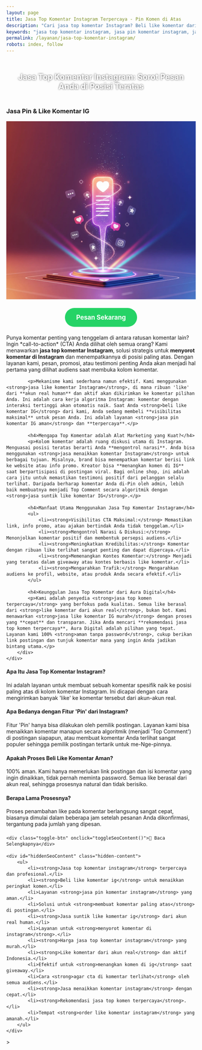 ```yaml
---
layout: page
title: Jasa Top Komentar Instagram Terpercaya - Pin Komen di Atas
description: "Cari jasa top komentar Instagram? Beli like komentar dari akun real untuk menaikkan komen Anda ke posisi teratas. Layanan pin komentar IG terpercaya, aman, dan cepat untuk visibilitas maksimal."
keywords: "jasa top komentar instagram, jasa pin komentar instagram, jasa like komentar instagram, beli like komentar ig, jasa top comment ig, jual like untuk komentar, order like komentar ig, membuat komentar paling atas, agar komentar di atas instagram, menyorot komentar di instagram, menangkan komen di ig, jasa top komen terpercaya, like komentar dari akun real, jasa pin komen ig aman, like comment real human, jasa suntik like komentar ig, cara menaikkan komentar di ig, harga jasa top komentar instagram, jasa like komentar ig murah"
permalink: /layanan/jasa-top-komentar-instagram/
robots: index, follow
---
```


<script type="application/ld+json">
{
  "@context": "https://schema.org",
  "@graph": [
    {
      "@type": "WebSite",
      "@id": "https://auradigital.id/#website",
      "url": "https://auradigital.id/",
      "name": "auradigital.id"
    },
    {
      "@type": "WebPage",
      "@id": "https://auradigital.id/layanan/jasa-top-komentar-instagram/#webpage",
      "url": "https://auradigital.id/layanan/jasa-top-komentar-instagram/",
      "name": "Jasa Top Komentar Instagram | Pin & Like Komentar Terpercaya",
      "isPartOf": {
        "@id": "https://auradigital.id/#website"
      },
      "breadcrumb": {
        "@id": "https://auradigital.id/layanan/jasa-top-komentar-instagram/#breadcrumb"
      },
      "description": "Butuh jasa top komentar Instagram? Kami adalah solusi untuk menaikkan dan menyorot komentar Anda ke posisi paling atas dengan ribuan like. Layanan pin komentar IG terpercaya."
    },
    {
      "@type": "Service",
      "name": "Jasa Top Komentar Instagram",
      "serviceType": "Social Media Marketing",
      "provider": {
        "@type": "WebSite",
        "name": "auradigital.id",
        "url": "https://auradigital.id/"
      },
      "areaServed": {
        "@type": "Country",
        "name": "Indonesia"
      },
      "description": "Jasa menaikkan komentar ke posisi teratas di Instagram dengan metode suntik like komentar dari akun real. Layanan terpercaya untuk memaksimalkan visibilitas pesan penting atau CTA Anda."
    },
    {
      "@type": "Product",
      "name": "Paket Like untuk Top Komentar Instagram",
      "image": "https://raw.githubusercontent.com/AzkaAtta/azkaatta.github.io/main/image/jasa-top-komentar-instagram.webp",
      "description": "Beli paket like untuk komentar spesifik di Instagram. Dikerjakan oleh akun real untuk menaikkan komentar ke posisi teratas, mengontrol narasi, dan menyorot pesan penting.",
      "brand": {
        "@type": "Brand",
        "name": "auradigital.id"
      },
      "offers": {
        "@type": "Offer",
        "priceCurrency": "IDR",
        "price": "2000",
        "availability": "https://schema.org/InStock",
        "url": "https://auradigital.id/layanan/jasa-top-komentar-instagram/"
      }
    },
    {
      "@type": "BreadcrumbList",
      "@id": "https://auradigital.id/layanan/jasa-top-komentar-instagram/#breadcrumb",
      "itemListElement": [
        {
          "@type": "ListItem",
          "position": 1,
          "name": "Home",
          "item": "https://auradigital.id/"
        },
        {
          "@type": "ListItem",
          "position": 2,
          "name": "Layanan",
          "item": "https://auradigital.id/layanan/"
        },
        {
          "@type": "ListItem",
          "position": 3,
          "name": "Jasa Top Komentar Instagram",
          "item": "https://auradigital.id/layanan/jasa-top-komentar-instagram/"
        }
      ]
    },
    {
      "@type": "FAQPage",
      "mainEntity": [
        {
          "@type": "Question",
          "name": "Apa itu Jasa Top Komentar Instagram?",
          "acceptedAnswer": {
            "@type": "Answer",
            "text": "Ini adalah layanan untuk membuat sebuah komentar spesifik (milik Anda atau orang lain) naik ke posisi paling atas di kolom komentar. Ini dicapai dengan cara mengirimkan banyak 'like' ke komentar tersebut dari akun-akun real."
          }
        },
        {
          "@type": "Question",
          "name": "Apa bedanya dengan fitur 'Pin' dari Instagram?",
          "acceptedAnswer": {
            "@type": "Answer",
            "text": "Fitur 'Pin' hanya bisa dilakukan oleh pemilik postingan. Layanan kami bisa menaikkan komentar manapun secara algoritmik (menjadi 'Top Comment'), atau membuat komentar Anda terlihat sangat populer sehingga pemilik postingan tertarik untuk me- Nge-pinnya."
          }
        },
        {
          "@type": "Question",
          "name": "Apakah prosesnya aman?",
          "acceptedAnswer": {
            "@type": "Answer",
            "text": "Sangat aman. Kami hanya memerlukan link postingan dan isi komentar yang ingin dinaikkan. Kami tidak butuh password. Semua like berasal dari akun real, sehingga prosesnya natural."
          }
        }
      ]
    }
  ]
}
</script>

<h2 style="text-align: center; color: #fff; text-shadow: 0 0 4px rgba(0,0,0,0.7); padding: 20px 15px;">
    Jasa Top Komentar Instagram: Sorot Pesan Anda di Posisi Teratas
</h2>

<div class="jasa-top-komen-tiktok-container">
    <div class="service-card" id="jasa-top-komentar-instagram-card" onclick="toggleService(this)">
        <h3>Jasa Pin & Like Komentar IG</h3>
        <img src="https://raw.githubusercontent.com/AzkaAtta/azkaatta.github.io/main/image/jasa-top-komentar-instagram.webp" alt="Jasa Top Komentar Instagram Terpercaya" style="max-width:100%; height:auto;" loading="lazy">
        <a href="https://wa.me/62895402343693?text=Halo,%20saya%20tertarik%20dengan%20Jasa%20Top%20Komentar%20Instagram.%20Bisa%20info%20lebih%20lanjut?" target="_blank" class="whatsapp-button" style="display: block; width: fit-content; margin: 20px auto; padding: 15px 30px; background-color: #25D366; color: white; text-align: center; text-decoration: none; border-radius: 50px; font-size: 1.2em; font-weight: bold; transition: background-color 0.3s ease;">
            Pesan Sekarang
        </a>
        <div class="service-description">
            <p>Punya komentar penting yang tenggelam di antara ratusan komentar lain? Ingin *call-to-action* (CTA) Anda dilihat oleh semua orang? Kami menawarkan <strong>jasa top komentar Instagram</strong>, solusi strategis untuk <strong>menyorot komentar di Instagram</strong> dan menempatkannya di posisi paling atas. Dengan layanan kami, pesan, promosi, atau testimoni penting Anda akan menjadi hal pertama yang dilihat audiens saat membuka kolom komentar.</p>

            <p>Mekanisme kami sederhana namun efektif. Kami menggunakan <strong>jasa like komentar Instagram</strong>, di mana ribuan 'like' dari **akun real human** dan aktif akan dikirimkan ke komentar pilihan Anda. Ini adalah cara kerja algoritma Instagram: komentar dengan interaksi tertinggi akan otomatis naik. Saat Anda <strong>beli like komentar IG</strong> dari kami, Anda sedang membeli **visibilitas maksimal** untuk pesan Anda. Ini adalah layanan <strong>jasa pin komentar IG aman</strong> dan **terpercaya**.</p>

            <h4>Mengapa Top Komentar adalah Alat Marketing yang Kuat?</h4>
            <p>Kolom komentar adalah ruang diskusi utama di Instagram. Menguasai posisi teratas berarti Anda **mengontrol narasi**. Anda bisa menggunakan <strong>jasa menaikkan komentar Instagram</strong> untuk berbagai tujuan. Misalnya, brand bisa menempatkan komentar berisi link ke website atau info promo. Kreator bisa **menangkan komen di IG** saat berpartisipasi di postingan viral. Bagi online shop, ini adalah cara jitu untuk memastikan testimoni positif dari pelanggan selalu terlihat. Daripada berharap komentar Anda di-Pin oleh admin, lebih baik membuatnya menjadi Top Comment secara algoritmik dengan <strong>jasa suntik like komentar IG</strong>.</p>

            <h4>Manfaat Utama Menggunakan Jasa Top Komentar Instagram</h4>
            <ul>
                <li><strong>Visibilitas CTA Maksimal:</strong> Memastikan link, info promo, atau ajakan bertindak Anda tidak tenggelam.</li>
                <li><strong>Mengontrol Narasi & Diskusi:</strong> Menonjolkan komentar positif dan membentuk persepsi audiens.</li>
                <li><strong>Meningkatkan Kredibilitas:</strong> Komentar dengan ribuan like terlihat sangat penting dan dapat dipercaya.</li>
                <li><strong>Memenangkan Kontes Komentar:</strong> Menjadi yang teratas dalam giveaway atau kontes berbasis like komentar.</li>
                <li><strong>Mengarahkan Trafik:</strong> Mengarahkan audiens ke profil, website, atau produk Anda secara efektif.</li>
            </ul>

            <h4>Keunggulan Jasa Top Komentar dari Aura Digital</h4>
            <p>Kami adalah penyedia <strong>jasa top komen terpercaya</strong> yang berfokus pada kualitas. Semua like berasal dari <strong>like komentar dari akun real</strong>, bukan bot. Kami menawarkan <strong>jasa like komentar IG murah</strong> dengan proses yang **cepat** dan transparan. Jika Anda mencari **rekomendasi jasa top komen terpercaya**, Aura Digital adalah pilihan yang tepat. Layanan kami 100% <strong>aman tanpa password</strong>, cukup berikan link postingan dan tunjuk komentar mana yang ingin Anda jadikan bintang utama.</p>
        </div>
    </div>
</div>

<style>
  /* Struktur CSS Anda tidak diubah */
</style>

<div class="accordion">
  <div class="accordion-item">
    <div class="accordion-title"><h4>Apa Itu Jasa Top Komentar Instagram?</h4></div>
    <div class="accordion-content">
      Ini adalah layanan untuk membuat sebuah komentar spesifik naik ke posisi paling atas di kolom komentar Instagram. Ini dicapai dengan cara mengirimkan banyak 'like' ke komentar tersebut dari akun-akun real.
    </div>
  </div>

  <div class="accordion-item">
    <div class="accordion-title"><h4>Apa Bedanya dengan Fitur 'Pin' dari Instagram?</h4></div>
    <div class="accordion-content">
      Fitur 'Pin' hanya bisa dilakukan oleh pemilik postingan. Layanan kami bisa menaikkan komentar manapun secara algoritmik (menjadi 'Top Comment') di postingan siapapun, atau membuat komentar Anda terlihat sangat populer sehingga pemilik postingan tertarik untuk me-Nge-pinnya.
    </div>
  </div>

  <div class="accordion-item">
    <div class="accordion-title"><h4>Apakah Proses Beli Like Komentar Aman?</h4></div>
    <div class="accordion-content">
      100% aman. Kami hanya memerlukan link postingan dan isi komentar yang ingin dinaikkan, tidak pernah meminta password. Semua like berasal dari akun real, sehingga prosesnya natural dan tidak berisiko.
    </div>
  </div>
  
  <div class="accordion-item">
    <div class="accordion-title"><h4>Berapa Lama Prosesnya?</h4></div>
    <div class="accordion-content">
      Proses penambahan like pada komentar berlangsung sangat cepat, biasanya dimulai dalam beberapa jam setelah pesanan Anda dikonfirmasi, tergantung pada jumlah yang dipesan.
    </div>
  </div>
</div>

<script>
  // Struktur JS Anda tidak diubah
</script>


<style>
  /* Struktur CSS Anda tidak diubah */
</style>

<div class="toggle-container">

    <div class="toggle-btn" onclick="toggleSeoContent()">📌 Baca Selengkapnya</div>
    
    <div id="hiddenSeoContent" class="hidden-content">
        <ul>
            <li><strong>Jasa top komentar instagram</strong> terpercaya dan profesional.</li>
            <li><strong>Beli like komentar ig</strong> untuk menaikkan peringkat komen.</li>
            <li>Layanan <strong>jasa pin komentar instagram</strong> yang aman.</li>
            <li>Solusi untuk <strong>membuat komentar paling atas</strong> di postingan.</li>
            <li><strong>Jasa suntik like komentar ig</strong> dari akun real human.</li>
            <li>Layanan untuk <strong>menyorot komentar di instagram</strong>.</li>
            <li><strong>Harga jasa top komentar instagram</strong> yang murah.</li>
            <li><strong>Like komentar dari akun real</strong> dan aktif Indonesia.</li>
            <li>Efektif untuk <strong>menangkan komen di ig</strong> saat giveaway.</li>
            <li>Cara <strong>agar cta di komentar terlihat</strong> oleh semua audiens.</li>
            <li><strong>Jasa menaikkan komentar instagram</strong> dengan cepat.</li>
            <li><strong>Rekomendasi jasa top komen terpercaya</strong>.</li>
            <li>Tempat <strong>order like komentar instagram</strong> yang amanah.</li>
        </ul>
    </div>
</div>

<style>
    .toggle-container {
        margin-top: 20px; 
    }
    .toggle-btn {
        cursor: pointer;
        /* Warna tombol diubah agar kontras dengan background gelap */
        color: #67e8f9; /* Biru Cyan Terang */
        text-decoration: underline;
        display: inline-block;
        font-weight: bold;
        text-shadow: 0 1px 2px rgba(0,0,0,0.5);
    }
    .hidden-content {
        /* KUNCI #1: Konten disembunyikan di awal */
        display: none; 
        
        /* KUNCI #2: Style diubah menjadi transparan & teks putih */
        background: rgba(0, 0, 0, 0.25); /* Background semi-transparan gelap */
        backdrop-filter: blur(8px);
        color: #ffffff; /* Warna teks utama menjadi putih */
        border: 1px solid rgba(255, 255, 255, 0.15); /* Border efek kaca */
        
        margin-top: 15px;
        padding: 20px;
        border-radius: 12px;
        text-shadow: 0 1px 2px rgba(0,0,0,0.5); /* Bayangan agar teks mudah dibaca */
    }
    .hidden-content ul {
        margin: 0;
        padding-left: 20px;
    }
    .hidden-content li {
        margin-bottom: 8px;
    }
    .hidden-content strong {
        color: #93c5fd; /* Warna biru muda untuk keyword */
    }
</style>>

<script>
    function toggleSeoContent() {
        var content = document.getElementById("hiddenSeoContent");
        var button = document.querySelector(".toggle-btn");
        
        // Cek apakah konten sedang tersembunyi atau tidak
        if (content.style.display === "none" || content.style.display === "") {
            content.style.display = "block";
            button.textContent = "📌 Tutup Selengkapnya";
        } else {
            content.style.display = "none";
            button.textContent = "📌 Baca Selengkapnya";
        }
    }
</script>
<script>
    // Struktur JS Anda tidak diubah
</script>
